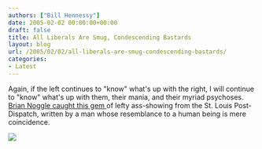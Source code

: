 ```yaml
---
authors: ["Bill Hennessy"]
date: 2005-02-02 00:00:00+00:00
draft: false
title: All Liberals Are Smug, Condescending Bastards
layout: blog
url: /2005/02/02/all-liberals-are-smug-condescending-bastards/
categories:
- Latest
---
```


Again, if the left continues to "know" what's up with the right, I will continue to "know" what's up with them, their mania, and their myriad psychoses. [Brian Noggle caught this gem ](https://stlbrianj.blogspot.com/archives/2005_01_30_archive.html#110720700316757708)of lefty ass-showing from the St. Louis Post-Dispatch, written by a man whose resemblance to a human being is mere coincidence.

![](https://blog.billhennessy.com/aggbug.aspx?PostID=975)

